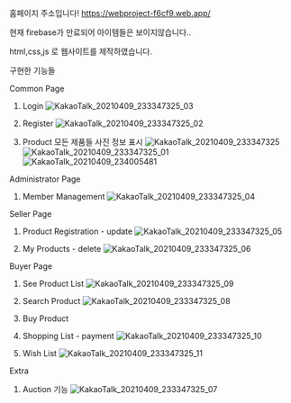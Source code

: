 홈페이지 주소입니다!
https://webproject-f6cf9.web.app/

현재 firebase가 만료되어 아이템들은 보이지않습니다..

html,css,js 로 웹사이트를 제작하였습니다.

구현한 기능들

Common Page
1. Login
![KakaoTalk_20210409_233347325_03](https://user-images.githubusercontent.com/80762743/114196622-8160ad80-998c-11eb-85bb-46adabb23b55.jpg)

2. Register
![KakaoTalk_20210409_233347325_02](https://user-images.githubusercontent.com/80762743/114196632-845b9e00-998c-11eb-811e-a881bd418ce2.jpg)

3. Product 모든 제품들 사진 정보 표시
![KakaoTalk_20210409_233347325](https://user-images.githubusercontent.com/80762743/114196597-7b6acc80-998c-11eb-8df8-9c0f3ebd12b3.jpg)
![KakaoTalk_20210409_233347325_01](https://user-images.githubusercontent.com/80762743/114196599-7c036300-998c-11eb-9235-411a2b43e342.jpg)
![KakaoTalk_20210409_234005481](https://user-images.githubusercontent.com/80762743/114197116-ff24b900-998c-11eb-8c1f-3863e16d07b9.jpg)


Administrator Page
1. Member Management
![KakaoTalk_20210409_233347325_04](https://user-images.githubusercontent.com/80762743/114196584-76a61880-998c-11eb-8a7a-10720f880366.jpg)


Seller Page
1. Product Registration - update
![KakaoTalk_20210409_233347325_05](https://user-images.githubusercontent.com/80762743/114196563-7279fb00-998c-11eb-8189-84f5d8be5d23.jpg)

2. My Products - delete
![KakaoTalk_20210409_233347325_06](https://user-images.githubusercontent.com/80762743/114196572-73ab2800-998c-11eb-8a30-eef322648292.jpg)


Buyer Page
1. See Product List
![KakaoTalk_20210409_233347325_09](https://user-images.githubusercontent.com/80762743/114196472-5c6c3a80-998c-11eb-83f3-024628c27c53.jpg)

2. Search Product
![KakaoTalk_20210409_233347325_08](https://user-images.githubusercontent.com/80762743/114196352-3d6da880-998c-11eb-9669-f420894c5d59.jpg)

3. Buy Product

4. Shopping List - payment
![KakaoTalk_20210409_233347325_10](https://user-images.githubusercontent.com/80762743/114196290-3050b980-998c-11eb-87a9-daa26e7deb25.jpg)

5. Wish List
![KakaoTalk_20210409_233347325_11](https://user-images.githubusercontent.com/80762743/114196242-26c75180-998c-11eb-8b13-e767b8244474.jpg)


Extra
1. Auction 기능
![KakaoTalk_20210409_233347325_07](https://user-images.githubusercontent.com/80762743/114196507-65f5a280-998c-11eb-9873-25bbd2ea1b01.jpg)
